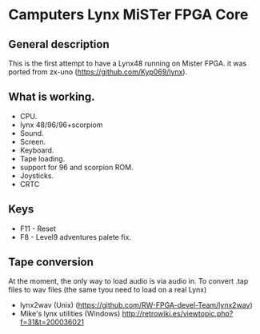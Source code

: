 # Camputers Lynx MiSTer FPGA Core



## General description

This is the first attempt to have a Lynx48 running on Mister FPGA. it was
ported from zx-uno (https://github.com/Kyp069/lynx).

## What is working.

* CPU.
* lynx 48/96/96+scorpiom
* Sound.
* Screen.
* Keyboard.
* Tape loading.
* support for 96 and scorpion ROM.
* Joysticks. 
* CRTC


## Keys

* F11 - Reset
* F8  - Level9 adventures palete fix.

## Tape conversion

 At the moment, the only way to load audio is via audio in. To convert .tap
files to wav files (the same tyou need to load on a real Lynx)
* lynx2wav (Unix) (https://github.com/RW-FPGA-devel-Team/lynx2wav)
* Mike's lynx utilities (Windows) http://retrowiki.es/viewtopic.php?f=31&t=200036021
